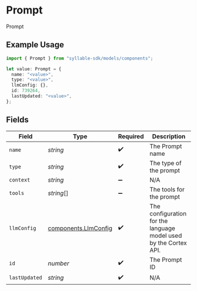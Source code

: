 # Prompt

Prompt

## Example Usage

```typescript
import { Prompt } from "syllable-sdk/models/components";

let value: Prompt = {
  name: "<value>",
  type: "<value>",
  llmConfig: {},
  id: 739264,
  lastUpdated: "<value>",
};
```

## Fields

| Field                                                            | Type                                                             | Required                                                         | Description                                                      |
| ---------------------------------------------------------------- | ---------------------------------------------------------------- | ---------------------------------------------------------------- | ---------------------------------------------------------------- |
| `name`                                                           | *string*                                                         | :heavy_check_mark:                                               | The Prompt name                                                  |
| `type`                                                           | *string*                                                         | :heavy_check_mark:                                               | The type of the prompt                                           |
| `context`                                                        | *string*                                                         | :heavy_minus_sign:                                               | N/A                                                              |
| `tools`                                                          | *string*[]                                                       | :heavy_minus_sign:                                               | The tools for the prompt                                         |
| `llmConfig`                                                      | [components.LlmConfig](../../models/components/llmconfig.md)     | :heavy_check_mark:                                               | The configuration for the language model used by the Cortex API. |
| `id`                                                             | *number*                                                         | :heavy_check_mark:                                               | The Prompt ID                                                    |
| `lastUpdated`                                                    | *string*                                                         | :heavy_check_mark:                                               | N/A                                                              |